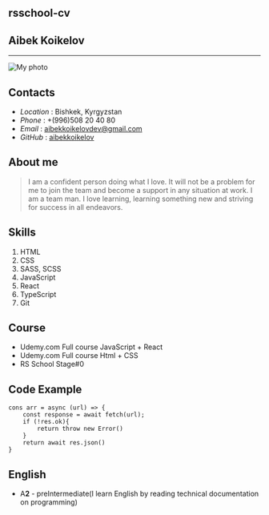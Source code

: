 ## rsschool-cv
## Aibek Koikelov
____
![My photo](https://lh3.googleusercontent.com/yIvMIEkeVvkAdhbTa9zD5Tat-1eBkIpjRkvd_aXCAxiB2pXMoxFZE9aghcJaeaKxxtmxZrJNH1hZZUScIHTKx_JXyI6ufJxkkP0bo8lOQc-8LvUyW9X7jGBp4w7Idzhb3e2P_L0BfftThFJgjPYHA9ITVAWd62nNd85_UAazLOO6-iBeMKRUn3xiJM64BlnaCYM1rjbh5148WYBASEv364t_QUu1MEb9PSHXHJqpW4nj-kOg-6IAtGa0PmcU58jS-o5CXcXjsnM10s_C_KpCRwJhYbyhP1_NfJRJzZ1ClmLVRevQTyZzsa7AezxNHF2_3QUABNOZb-noiG6H0fXcvAR7oR3AykF9ZAspLpmrKIpNTVf5smEanRFxCjn9nWBQeGqWGYvJPy6Eg56eaOckk0GYD1uF8kjWLgGYhCtp4kF1KqhLrB2jAxfo5DRej4QUyaZu9hyDdMPTHELbYeP7nETj9vhxdYa1AA0y_dOBfLFxdfUMgC4TF15YgtQw_wpAi0SBd5TyxRjrk9iiLOocj6lz50q5ZoXXiB1XJag3sQ09tbnSaPTGFh-_Ix3MBmdWXy3DlW_TNwD0_PAQgSkhZ8gsOgAyNlNiqE7VUzEC8A5Fu6a8mc0YwmWeDCBoiZI_CVu8Z88FlQvBAvKezBZImDZYKqhmTfWPcLRB-tbwHWVl45PYNfOy-0XFk_HwLIifqPxxuqz6ai8fSt1s5ovuObtn=w1500-h1578-no?authuser=0)
## **Contacts**
- *Location* : Bishkek, Kyrgyzstan
- *Phone* : +(996)508 20 40 80
- *Email* : aibekkoikelovdev@gmail.com
- *GitHub* : [aibekkoikelov](https://github.com/Aibekkoikelov)

## **About me**

>I am a confident person doing what I love. It will not be a problem for me to join the team and become a support in any situation at work. I am a team man. I love learning, learning something new and striving for success in all endeavors.

## **Skills**

1. HTML
2. CSS
3. SASS, SCSS
4. JavaScript
5. React
6. TypeScript
7. Git

## **Course**
- Udemy.com Full course JavaScript + React
- Udemy.com Full course Html + CSS
- RS School Stage#0

## **Code Example**

```
cons arr = async (url) => {
    const response = await fetch(url);
    if (!res.ok){
        return throw new Error()
    }
    return await res.json()
}
```
## **English**

- A**2** - preIntermediate(I learn English by reading technical documentation on programming)